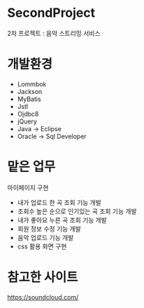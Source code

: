 # SecondProject
2차 프로젝트 : 음악 스트리밍 서비스

# 개발환경
- Lommbok
- Jackson
- MyBatis
- Jstl
- Ojdbc8
- jQuery
- Java -> Eclipse
- Oracle -> Sql Developer

# 맡은 업무
마이페이지 구현 
- 내가 업로드 한 곡 조회 기능 개발 
- 조회수 높은 순으로 인기있는 곡 조회 기능 개발
- 내가 좋아요 누른 곡 조회 기능 개발
- 회원 정보 수정 기능 개발
- 음악 업로드 기능 개발
- css 활용 화면 구현

# 참고한 사이트
https://soundcloud.com/
